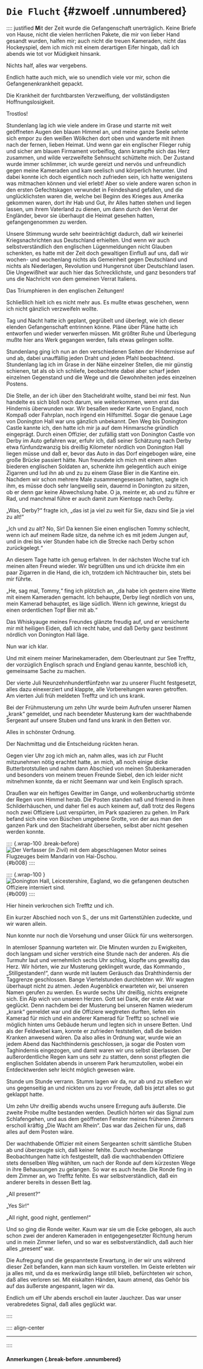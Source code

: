 # `Die Flucht` {#zwoelf .unnumbered}

:::: justified
**M**it der Zeit wurde die Gefangenschaft
unerträglich. Keine Briefe von Hause, nicht die
vielen herrlichen Pakete, die mir von lieber Hand
gesandt wurden, halfen mir; auch nicht die treuen
Kameraden, nicht das Hockeyspiel, dem ich mich
mit einem derartigen Eifer hingab, daß ich abends
wie tot vor Müdigkeit hinsank.

Nichts half, alles war vergebens.

Endlich hatte auch mich, wie so unendlich viele
vor mir, schon die Gefangenenkrankheit gepackt.

Die Krankheit der furchtbarsten Verzweiflung,
der vollständigsten Hoffnungslosigkeit.

Trostlos!

Stundenlang lag ich wie viele andere im Grase
und starrte mit weit geöffneten Augen den blauen
Himmel an, und meine ganze Seele sehnte sich
empor zu den weißen Wölkchen dort oben und
wanderte mit ihnen nach der fernen, lieben
Heimat. Und wenn gar ein englischer Flieger
ruhig und sicher am blauen Firmament
vorbeiflog, dann krampfte sich das Herz zusammen, und
wilde verzweifelte Sehnsucht schüttelte mich. Der
Zustand wurde immer schlimmer, ich wurde gereizt
und nervös und unfreundlich gegen meine
Kameraden und kam seelisch und körperlich herunter.
Und dabei konnte ich doch eigentlich noch zufrieden
sein, ich hatte wenigstens was mitmachen können
und viel erlebt! Aber so viele andere waren schon
in den ersten Gefechtskagen verwundet in
Feindeshand gefallen, und die unglücklichsten waren die,
welche bei Beginn des Krieges aus Amerika
gekommen waren, dort ihr Hab und Gut, ihr Alles
hatten stehen und liegen lassen, um ihrem
Vaterland zu dienen, um dann durch den Verrat der
Engländer, bevor sie überhaupt die Heimat
gesehen hatten, gefangengenommen zu werden.

Unsere Stimmung wurde sehr beeinträchtigt
dadurch, daß wir keinerlei Kriegsnachrichten aus
Deutschland erhielten. Und wenn wir auch
selbstverständlich den englischen Lügenmeldungen nicht
Glauben schenkten, es hatte mit der Zeit doch
gewaltigen Einfluß auf uns, daß wir wochen- und
wochenlang nichts als Gemeinheit gegen
Deutschland und nichts als Niederlagen, Revolution und
Hungersnot über Deutschland lasen. Die
Ungewißheit war auch hier das Schrecklichste, und
ganz besonders traf uns die Nachricht von dem
gemeinen Verrat Italiens.

Das Triumphieren in den englischen Zeitungen!

Schließlich hielt ich es nicht mehr aus. Es
mußte etwas geschehen, wenn ich nicht gänzlich
verzweifeln wollte.

Tag und Nacht hatte ich geplant, gegrübelt und
überlegt, wie ich dieser elenden Gefangenschaft
entrinnen könne. Pläne über Pläne hatte ich
entworfen und wieder verwerfen müssen. Mit
größter Ruhe und Überlegung mußte hier ans
Werk gegangen werden, falls etwas gelingen
sollte.

Stundenlang ging ich nun an den verschiedenen
Seiten der Hindernisse auf und ab, dabei
unauffällig jeden Draht und jeden Pfahl beobachtend.
Stundenlang lag ich im Grase in der Nähe einzelner Stellen,
die mir günstig schienen, tat als
ob ich schliefe, beobachtete dabei aber scharf jeden
einzelnen Gegenstand und die Wege und die
Gewohnheiten jedes einzelnen Postens.

Die Stelle, an der ich über den Stacheldraht
wollte, stand bei mir fest. Nun handelte es sich
bloß noch darum, wie weiterkommen, wenn erst
das Hindernis überwunden war. Wir besaßen
weder Karte von England, noch Kompaß oder
Fahrplan, noch irgend ein Hilfsmittel. Sogar
die genaue Lage von Donington Hall war uns
gänzlich unbekannt. Den Weg bis Donington
Castle kannte ich, den hatte ich mir ja auf dem
Hinmarsche gründlich eingeprägt. Durch einen
Offizier, der zufällig statt von Donington Castle
von Derby im Auto gefahren war, erfuhr ich,
daß seiner Schätzung nach Derby etwa
fünfundzwanzig bis dreißig Kilometer nördlich von
Donington Hall liegen müsse und daß er, bevor
das Auto in das Dorf eingebogen wäre, eine
große Brücke passiert hätte. Nun freundete ich
mich mit einem alten biederen englischen Soldaten an,
schenkte ihm gelegentlich auch einige
Zigarren und lud ihn ab und zu zu einem Glase
Bier in die Kantine ein. Nachdem wir schon
mehrere Male zusammengesessen hatten, sagte ich
ihm, es müsse doch sehr langweilig sein, dauernd
in Donington zu sitzen, ob er denn gar keine
Abwechslung habe. O ja, meinte er, ab und zu
führe er Rad, und manchmal führe er auch damit
zum Kientopp nach Derby.

„Was, Derby?“ fragte ich, „das ist ja viel zu
weit für Sie, dazu sind Sie ja viel zu alt!“

„Ich und zu alt? No, Sir! Da kennen Sie einen
englischen Tommy schlecht, wenn ich auf meinem
Rade sitze, da nehme ich es mit jedem Jungen
auf, und in drei bis vier Stunden habe ich die
Strecke nach Derby schon zurückgelegt.“

An diesem Tage hatte ich genug erfahren. In
der nächsten Woche traf ich meinen alten Freund
wieder. Wir begrüßten uns und ich drückte ihm
ein paar Zigarren in die Hand, die ich, trotzdem
ich Nichtraucher bin, stets bei mir führte.

„He, sag mal, Tommy,“ fing ich plötzlich an,
„da habe ich gestern eine Wette mit einem
Kameraden gemacht. Ich behaupte, Derby liegt
nördlich von uns, mein Kamerad behauptet, es läge
südlich. Wenn ich gewinne, kriegst du einen
ordentlichen Topf Bier mit ab.“

Das Whiskyauge meines Freundes glänzte
freudig auf, und er versicherte mir mit heiligen
Eiden, daß ich recht habe, und daß Derby ganz
bestimmt nördlich von Donington Hall läge.

Nun war ich klar.

Und mit einem meiner Marinekameraden, dem
Oberleutnant zur See Trefftz, der vorzüglich
Englisch sprach und England genau kannte, beschloß
ich, gemeinsame Sache zu machen.

Der vierte Juli Neunzehnhundertfünfzehn war
zu unserer Flucht festgesetzt, alles dazu einexerziert
und klappte, alle Vorbereitungen waren getroffen.
Am vierten Juli früh meldeten Trefftz und ich
uns krank.

Bei der Frühmusterung um zehn Uhr wurde
beim Aufrufen unserer Namen „krank“ gemeldet,
und nach beendeter Musterung kam der
wachthabende Sergeant auf unsere Stuben und fand
uns krank in den Betten vor.

Alles in schönster Ordnung.

Der Nachmittag und die Entscheidung rückten
heran.

Gegen vier Uhr zog ich mich an, nahm alles,
was ich zur Flucht mitzunehmen nötig erachtet
hatte, an mich, aß noch einige dicke Butterbrotstullen
und nahm dann Abschied von meinen
Stubenkameraden und besonders von meinem
treuen Freunde Siebel, den ich leider nicht
mitnehmen konnte, da er nicht Seemann war und
kein Englisch sprach.

Draußen war ein heftiges Gewitter im Gange,
und wolkenbruchartig strömte der Regen vom
Himmel herab. Die Posten standen naß und
frierend in ihren Schilderhäuschen, und daher
fiel es auch keinem auf, daß trotz des Regens
noch zwei Offiziere Lust verspürten, im Park
spazieren zu gehen. Im Park befand sich eine
von Büschen umgebene Grotte, von der aus man
den ganzen Park und den Stacheldraht übersehen,
selbst aber nicht gesehen werden konnte.

:::: {.wrap-100 .break-before}
![Der Verfasser (in Zivil) mit dem abgeschlagenen Motor seines Flugzeuges beim Mandarin von Hai-Dschou.](Flieger_von_Tsingtau_199.jpg "Der Verfasser (in Zivil) mit dem abgeschlagenen Motor seines Flugzeuges beim Mandarin von Hai-Dschou."){#b008}
::::

:::: {.wrap-100 }
![Donington Hall, Leicestershire, Eagland, wo die gefangenen deutschen Offiziere interniert sind.](Flieger_von_Tsingtau_200.jpg "Donington Hall, Leicestershire, Eagland, wo die gefangenen deutschen Offiziere interniert sind."){#b009}
::::


Hier hinein verkrochen sich Trefftz und ich.

Ein kurzer Abschied noch von S., der uns mit
Gartenstühlen zudeckte, und wir waren allein.

Nun konnte nur noch die Vorsehung und unser
Glück für uns weitersorgen.

In atemloser Spannung warteten wir. Die
Minuten wurden zu Ewigkeiten, doch langsam
und sicher verstrich eine Stunde nach der anderen.
Als die Turmuhr laut und vernehmlich sechs Uhr
schlug, klopfte uns gewaltig das Herz. Wir hörten,
wie zur Musterung geklingelt wurde, das
Kommando ,„Stillgestanden!“, dann wurde mit lautem
Geräusch das Drahthindernis der Taggrenze geschlossen.
Bange Viertelstunden durchlebten wir.
Wir wagten überhaupt nicht zu atmen. Jeden
Augenblick erwarteten wir, bei unseren Namen
gerufen zu werden. Es wurde sechs Uhr dreißig,
nichts ereignete sich. Ein Alp wich von unseren
Herzen. Gott sei Dank, der erste Akt war geglückt.
Denn nachdem bei der Musterung bei unseren
Namen wiederum „krank“ gemeldet war und die
Offiziere wegtreten durften, liefen ein Kamerad für
mich und ein anderer Kamerad für Trefftz so
schnell wie möglich hinten ums Gebäude herum
und legten sich in unsere Betten. Und als der
Feldwebel kam, konnte er zufrieden feststellen, daß
die beiden Kranken anwesend wären. Da also
alles in Ordnung war, wurde wie an jedem
Abend das Nachthindernis geschlossen, ja sogar
die Posten vom Taghindernis eingezogen, und
damit waren wir uns selbst überlassen. Der
außerordentliche Regen kam uns sehr zu statten,
denn sonst pflegten die englischen Soldaten abends
in unserem Park herumzutollen, wobei ein
Entdecktwerden sehr leicht möglich gewesen wäre.

Stunde um Stunde verrann. Stumm lagen
wir da, nur ab und zu stießen wir uns gegenseitig
an und nickten uns zu vor Freude, daß bis jetzt
alles so gut geklappt hatte.

Um zehn Uhr dreißig abends wuchs unsere
Erregung aufs äußerste. Die zweite Probe mußte
bestanden werden. Deutlich hörten wir das Signal
zum Schlafengehen, und aus dem geöffneten
Fenster meines früheren Zimmers erscholl kräftig
„Die Wacht am Rhein“. Das war das Zeichen
für uns, daß alles auf dem Posten wäre.

Der wachthabende Offizier mit einem Sergeanten schritt
sämtliche Stuben ab und überzeugte sich, daß keiner fehlte.
Durch wochenlange Beobachtungen hatte ich festgestellt, daß die
wachthabenden Offiziere stets denselben Weg wählten,
um nach der Ronde auf dem kürzesten Wege in
ihre Behausungen zu gelangen. So war es auch
heute. Die Ronde fing in dem Zimmer an, wo
Trefftz fehlte. Es war selbstverständlich, daß ein
anderer bereits in dessen Bett lag.

„All present?“

„Yes Sir!“

„All right, good night, gentlemen!“

Und so ging die Ronde weiter. Kaum war sie
um die Ecke gebogen, als auch schon zwei der
anderen Kameraden in entgegengesetzter Richtung
herum und in mein Zimmer liefen, und so war
es selbstverständlich, daß auch hier alles „present“
war.

Die Aufregung und die gespannteste Erwartung,
in der wir uns während dieser Zeit befanden,
kann man sich kaum vorstellen. Im
Geiste erlebten wir ja alles mit, und da es merkwürdig
lange still blieb, befürchteten wir schon,
daß alles verloren sei. Mit eiskalten Händen,
kaum atmend, das Gehör bis auf das äußerste
angespannt, lagen wir da.

Endlich um elf Uhr abends erscholl ein lauter
Jauchzer. Das war unser verabredetes Signal,
daß alles geglückt war.

::::


:::: align-center
****
::::

#### **Anmerkungen** {.break-before .unnumbered}
